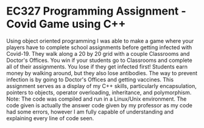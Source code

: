 # EC327 Programming Assignment - Covid Game using C++ 
Using object oriented programming I was able to make a game where your players have to complete school assignments before getting infected with Covid-19. They walk along a 20 by 20 grid with a couple Classrooms and Doctor's Offices. You win if your students go to Classrooms and complete all of their assignments. You lose if they get infected first! Students earn money by walking around, but they also lose antibodies. The way to prevent infection is by going to Doctor's Offices and getting vaccines. This assignment serves as a display of my C++ skills, particularly encapsulation, pointers to objects, operator overloading, inheritance, and polymorphism. Note: The code was compiled and run in a Linux/Unix environment. The code given is actually the answer code given by my professor as my code had some errors, however I am fully capable of understanding and explaining every line of code seen.
